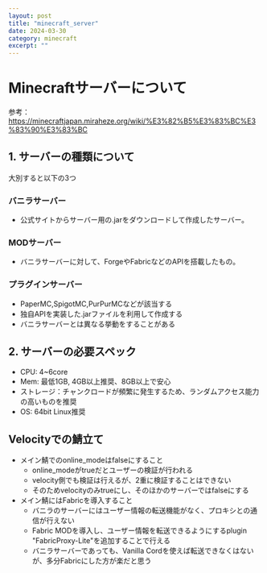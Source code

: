 ```yaml
---
layout: post
title: "minecraft_server"
date: 2024-03-30
category: minecraft
excerpt: ""
---
```

# Minecraftサーバーについて

参考：<https://minecraftjapan.miraheze.org/wiki/%E3%82%B5%E3%83%BC%E3%83%90%E3%83%BC>

## 1. サーバーの種類について

大別すると以下の3つ

### バニラサーバー

- 公式サイトからサーバー用の.jarをダウンロードして作成したサーバー。

### MODサーバー

- バニラサーバーに対して、ForgeやFabricなどのAPIを搭載したもの。

### プラグインサーバー

- PaperMC,SpigotMC,PurPurMCなどが該当する
- 独自APIを実装した.jarファイルを利用して作成する
- バニラサーバーとは異なる挙動をすることがある

## 2. サーバーの必要スペック

- CPU: 4~6core
- Mem: 最低1GB, 4GB以上推奨、8GB以上で安心
- ストレージ：チャンクロードが頻繁に発生するため、ランダムアクセス能力の高いものを推奨
- OS: 64bit Linux推奨

###

## Velocityでの鯖立て

- メイン鯖でのonline_modeはfalseにすること
  - online_modeがtrueだとユーザーの検証が行われる
  - velocity側でも検証は行えるが、2重に検証することはできない
  - そのためvelocityのみtrueにし、そのほかのサーバーではfalseにする
- メイン鯖にはFabricを導入すること
  - バニラのサーバーにはユーザー情報の転送機能がなく、プロキシとの通信が行えない
  - Fabric MODを導入し、ユーザー情報を転送できるようにするplugin "FabricProxy-Lite"を追加することで行える
  - バニラサーバーであっても、Vanilla Cordを使えば転送できなくはないが、多分Fabricにした方が楽だと思う



